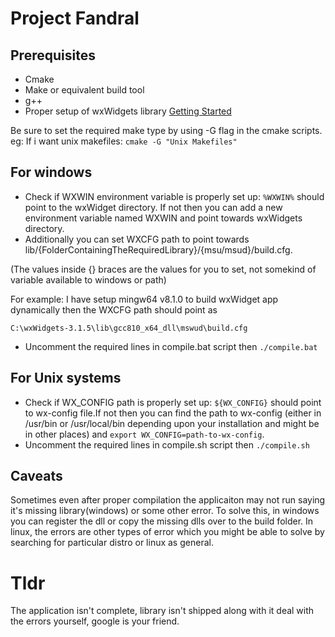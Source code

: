 # Project Fandral 

## Prerequisites
- Cmake
- Make or equivalent build tool
- g++
- Proper setup of wxWidgets library [Getting Started](https://wiki.wxwidgets.org/Getting_Started_with_wxWidgets)

Be sure to set the required make type by using -G flag in the cmake scripts.
eg: If i want unix makefiles: `cmake -G "Unix Makefiles"`

## For windows
- Check if WXWIN environment variable is properly set up: `%WXWIN%` should point to the wxWidget directory. If not then you can add a new environment variable named WXWIN and point towards wxWidgets directory.
- Additionally you can set WXCFG path to point towards lib/{FolderContainingTheRequiredLibrary}/{msu/msud}/build.cfg.

(The values inside {} braces are the values for you to set, not somekind of variable available to windows or path)

For example: I have setup mingw64 v8.1.0 to build wxWidget app dynamically then the WXCFG path should point as

`C:\wxWidgets-3.1.5\lib\gcc810_x64_dll\mswud\build.cfg`
- Uncomment the required lines in compile.bat script then `./compile.bat`

## For Unix systems
- Check if  WX_CONFIG path is properly set up: `${WX_CONFIG}` should point to wx-config file.If not then you can find the path to wx-config (either in /usr/bin or /usr/local/bin depending upon your installation and might be in other places) and `export WX_CONFIG=path-to-wx-config`.
- Uncomment the required lines in compile.sh  script then `./compile.sh`

## Caveats
Sometimes even after proper compilation the applicaiton may not run saying it's missing library(windows) or some other error. To solve this, in windows you can register the dll or copy the missing dlls over to the build folder. In linux, the errors are other types of error which you might be able to solve by searching for particular distro or linux as general.

# Tldr
The application isn't complete, library isn't shipped along with it deal with the errors yourself, google is your friend.

